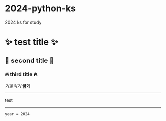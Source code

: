 # 2024-python-ks
2024 ks for study
# :sparkles: test title :sparkles:
## :rocket: second title :rocket:
### :fire: third title :fire:
*기울이기*
**굵게**
***
test
***
```
year = 2024
```
